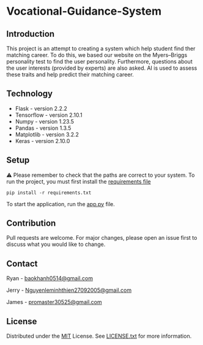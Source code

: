 # Vocational-Guidance-System

## Introduction
This project is an attempt to creating a system which help student find ther matching career. To do this, we based our website on the Myers–Briggs personality test to find the user personality. Furthermore, questions about the user interests (provided by experts) are also asked. AI is used to assess these traits and help predict their matching career.

## Technology
* Flask - version 2.2.2
* Tensorflow - version 2.10.1
* Numpy - version 1.23.5
* Pandas - version 1.3.5
* Matplotlib - version 3.2.2
* Keras - version 2.10.0


## Setup
&#9888; Please remember to check that the paths are correct to your system.
To run the project, you must first install the [requirements file](requirements.txt)
```
pip install -r requirements.txt
```


To start the application, run the [app.py](app.py) file. 
## Contribution
Pull requests are welcome. For major changes, please open an issue first
to discuss what you would like to change.

## Contact
Ryan - [baokhanh0514@gmail.com](mailto:baokhanh0514@gmail.com)

Jerry - [Nguyenleminhthien27092005@gmail.com](mailto:Nguyenleminhthien27092005@gmail.com)

James - [promaster30525@gmail.com](mailto:promaster30525@gmail.com)

## License
Distributed under the [MIT](https://choosealicense.com/licenses/mit/) License. See [LICENSE.txt](LISCENSE.txt) for more information.

